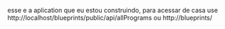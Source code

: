 esse e a aplication que eu estou construindo, para acessar 
de casa use http://localhost/blueprints/public/api/allPrograms
ou http://blueprints/ 